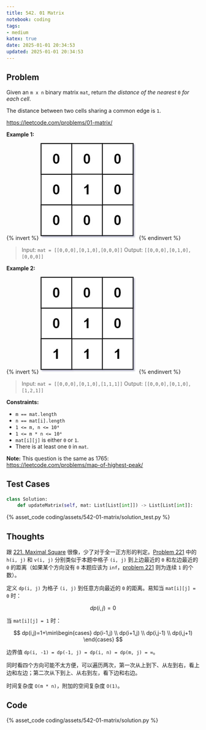 ```yaml
---
title: 542. 01 Matrix
notebook: coding
tags:
- medium
katex: true
date: 2025-01-01 20:34:53
updated: 2025-01-01 20:34:53
---
```

## Problem

Given an `m x n` binary matrix `mat`, return _the distance of the nearest_ `0` _for each cell_.

The distance between two cells sharing a common edge is `1`.

<https://leetcode.com/problems/01-matrix/>

**Example 1:**

{% invert %}
![case1](assets/542-01-matrix/case1.png)
{% endinvert %}

> Input: `mat = [[0,0,0],[0,1,0],[0,0,0]]`
> Output: `[[0,0,0],[0,1,0],[0,0,0]]`

**Example 2:**

{% invert %}
![case2](assets/542-01-matrix/case2.png)
{% endinvert %}

> Input: `mat = [[0,0,0],[0,1,0],[1,1,1]]`
> Output: `[[0,0,0],[0,1,0],[1,2,1]]`

**Constraints:**

- `m == mat.length`
- `n == mat[i].length`
- `1 <= m, n <= 10⁴`
- `1 <= m * n <= 10⁴`
- `mat[i][j]` is either `0` or `1`.
- There is at least one `0` in `mat`.

**Note:** This question is the same as 1765: <https://leetcode.com/problems/map-of-highest-peak/>

## Test Cases

``` python
class Solution:
    def updateMatrix(self, mat: List[List[int]]) -> List[List[int]]:
```

{% asset_code coding/assets/542-01-matrix/solution_test.py %}

## Thoughts

跟 [221. Maximal Square](221-maximal-square) 很像，少了对于全一正方形的判定。[Problem 221](221-maximal-square) 中的 `h(i, j)` 和 `v(i, j)` 分别类似于本题中格子 `(i, j)` 到上边最近的 `0` 和左边最近的 `0` 的距离（如果某个方向没有 `0` 本题应该为 `inf`，[problem 221](221-maximal-square) 则为连续 `1` 的个数）。

定义 `dp(i, j)` 为格子 `(i, j)` 到任意方向最近的 `0` 的距离。易知当 `mat[i][j] = 0` 时：

$$
dp(i,j)=0
$$

当 `mat[i][j] = 1` 时：

$$
dp(i,j)=1+\min\begin{cases}
  dp(i-1,j) \\
  dp(i+1,j) \\
  dp(i,j-1) \\
  dp(i,j+1)
\end{cases}
$$

边界值 `dp(i, -1) = dp(-1, j) = dp(i, n) = dp(m, j) = ∞`。

同时看四个方向可能不太方便，可以遍历两次，第一次从上到下、从左到右，看上边和左边；第二次从下到上、从右到左，看下边和右边。

时间复杂度 `O(m * n)`，附加的空间复杂度 `O(1)`。

## Code

{% asset_code coding/assets/542-01-matrix/solution.py %}

